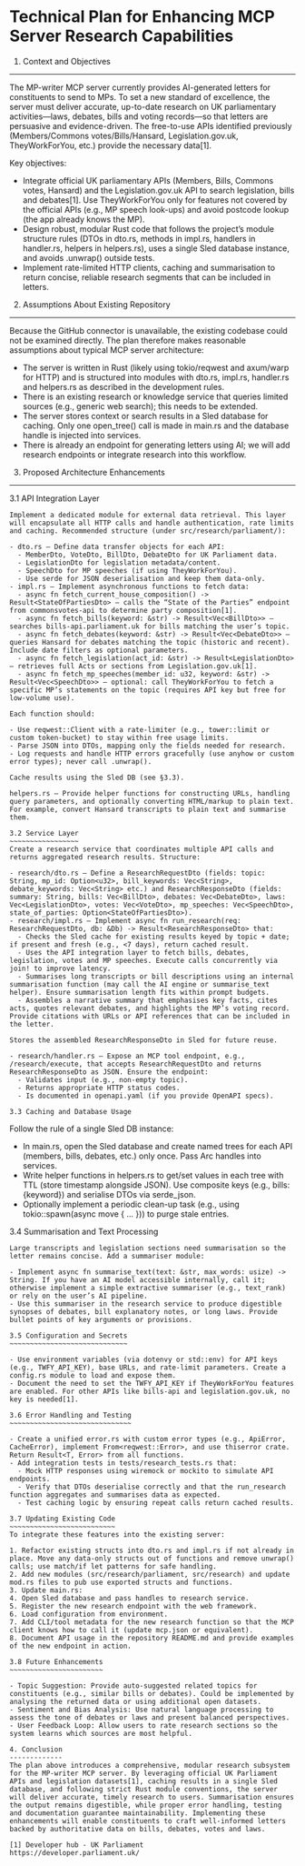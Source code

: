 Technical Plan for Enhancing MCP Server Research Capabilities
=============================================================

1. Context and Objectives
-------------------------
The MP-writer MCP server currently provides AI-generated letters for constituents to send to MPs. To set a new standard of excellence, the server must deliver accurate, up-to-date research on UK parliamentary activities—laws, debates, bills and voting records—so that letters are persuasive and evidence-driven. The free-to-use APIs identified previously (Members/Commons votes/Bills/Hansard, Legislation.gov.uk, TheyWorkForYou, etc.) provide the necessary data[1].

Key objectives:

- Integrate official UK parliamentary APIs (Members, Bills, Commons votes, Hansard) and the Legislation.gov.uk API to search legislation, bills and debates[1]. Use TheyWorkForYou only for features not covered by the official APIs (e.g., MP speech look-ups) and avoid postcode lookup (the app already knows the MP).
- Design robust, modular Rust code that follows the project’s module structure rules (DTOs in dto.rs, methods in impl.rs, handlers in handler.rs, helpers in helpers.rs), uses a single Sled database instance, and avoids .unwrap() outside tests.
- Implement rate-limited HTTP clients, caching and summarisation to return concise, reliable research segments that can be included in letters.

2. Assumptions About Existing Repository
----------------------------------------
Because the GitHub connector is unavailable, the existing codebase could not be examined directly. The plan therefore makes reasonable assumptions about typical MCP server architecture:

- The server is written in Rust (likely using tokio/reqwest and axum/warp for HTTP) and is structured into modules with dto.rs, impl.rs, handler.rs and helpers.rs as described in the development rules.
- There is an existing research or knowledge service that queries limited sources (e.g., generic web search); this needs to be extended.
- The server stores context or search results in a Sled database for caching. Only one open_tree() call is made in main.rs and the database handle is injected into services.
- There is already an endpoint for generating letters using AI; we will add research endpoints or integrate research into this workflow.

3. Proposed Architecture Enhancements
-------------------------------------

3.1 API Integration Layer
~~~~~~~~~~~~~~~~~~~~~~~~~~
Implement a dedicated module for external data retrieval. This layer will encapsulate all HTTP calls and handle authentication, rate limits and caching. Recommended structure (under src/research/parliament/):

- dto.rs – Define data transfer objects for each API:
  - MemberDto, VoteDto, BillDto, DebateDto for UK Parliament data.
  - LegislationDto for legislation metadata/content.
  - SpeechDto for MP speeches (if using TheyWorkForYou).
  - Use serde for JSON deserialisation and keep them data-only.
- impl.rs – Implement asynchronous functions to fetch data:
  - async fn fetch_current_house_composition() -> Result<StateOfPartiesDto> — calls the “State of the Parties” endpoint from commonsvotes-api to determine party composition[1].
  - async fn fetch_bills(keyword: &str) -> Result<Vec<BillDto>> — searches bills-api.parliament.uk for bills matching the user’s topic.
  - async fn fetch_debates(keyword: &str) -> Result<Vec<DebateDto>> — queries Hansard for debates matching the topic (historic and recent). Include date filters as optional parameters.
  - async fn fetch_legislation(act_id: &str) -> Result<LegislationDto> — retrieves full Acts or sections from Legislation.gov.uk[1].
  - async fn fetch_mp_speeches(member_id: u32, keyword: &str) -> Result<Vec<SpeechDto>> — optional: call TheyWorkForYou to fetch a specific MP’s statements on the topic (requires API key but free for low-volume use).

Each function should:

- Use reqwest::Client with a rate-limiter (e.g., tower::limit or custom token-bucket) to stay within free usage limits.
- Parse JSON into DTOs, mapping only the fields needed for research.
- Log requests and handle HTTP errors gracefully (use anyhow or custom error types); never call .unwrap().

Cache results using the Sled DB (see §3.3).

helpers.rs – Provide helper functions for constructing URLs, handling query parameters, and optionally converting HTML/markup to plain text. For example, convert Hansard transcripts to plain text and summarise them.

3.2 Service Layer
~~~~~~~~~~~~~~~~~
Create a research service that coordinates multiple API calls and returns aggregated research results. Structure:

- research/dto.rs – Define a ResearchRequestDto (fields: topic: String, mp_id: Option<u32>, bill_keywords: Vec<String>, debate_keywords: Vec<String> etc.) and ResearchResponseDto (fields: summary: String, bills: Vec<BillDto>, debates: Vec<DebateDto>, laws: Vec<LegislationDto>, votes: Vec<VoteDto>, mp_speeches: Vec<SpeechDto>, state_of_parties: Option<StateOfPartiesDto>).
- research/impl.rs – Implement async fn run_research(req: ResearchRequestDto, db: &Db) -> Result<ResearchResponseDto> that:
  - Checks the Sled cache for existing results keyed by topic + date; if present and fresh (e.g., <7 days), return cached result.
  - Uses the API integration layer to fetch bills, debates, legislation, votes and MP speeches. Execute calls concurrently via join! to improve latency.
  - Summarises long transcripts or bill descriptions using an internal summarisation function (may call the AI engine or summarise_text helper). Ensure summarisation length fits within prompt budgets.
  - Assembles a narrative summary that emphasises key facts, cites acts, quotes relevant debates, and highlights the MP’s voting record. Provide citations with URLs or API references that can be included in the letter.

Stores the assembled ResearchResponseDto in Sled for future reuse.

- research/handler.rs – Expose an MCP tool endpoint, e.g., /research/execute, that accepts ResearchRequestDto and returns ResearchResponseDto as JSON. Ensure the endpoint:
  - Validates input (e.g., non-empty topic).
  - Returns appropriate HTTP status codes.
  - Is documented in openapi.yaml (if you provide OpenAPI specs).

3.3 Caching and Database Usage
~~~~~~~~~~~~~~~~~~~~~~~~~~~~~~
Follow the rule of a single Sled DB instance:

- In main.rs, open the Sled database and create named trees for each API (members, bills, debates, etc.) only once. Pass Arc<Db> handles into services.
- Write helper functions in helpers.rs to get/set values in each tree with TTL (store timestamp alongside JSON). Use composite keys (e.g., bills:{keyword}) and serialise DTOs via serde_json.
- Optionally implement a periodic clean-up task (e.g., using tokio::spawn(async move { ... })) to purge stale entries.

3.4 Summarisation and Text Processing
~~~~~~~~~~~~~~~~~~~~~~~~~~~~~~~~~~~~
Large transcripts and legislation sections need summarisation so the letter remains concise. Add a summariser module:

- Implement async fn summarise_text(text: &str, max_words: usize) -> String. If you have an AI model accessible internally, call it; otherwise implement a simple extractive summariser (e.g., text_rank) or rely on the user’s AI pipeline.
- Use this summariser in the research service to produce digestible synopses of debates, bill explanatory notes, or long laws. Provide bullet points of key arguments or provisions.

3.5 Configuration and Secrets
~~~~~~~~~~~~~~~~~~~~~~~~~~~~~

- Use environment variables (via dotenvy or std::env) for API keys (e.g., TWFY_API_KEY), base URLs, and rate-limit parameters. Create a config.rs module to load and expose them.
- Document the need to set the TWFY_API_KEY if TheyWorkForYou features are enabled. For other APIs like bills-api and legislation.gov.uk, no key is needed[1].

3.6 Error Handling and Testing
~~~~~~~~~~~~~~~~~~~~~~~~~~~~~~

- Create a unified error.rs with custom error types (e.g., ApiError, CacheError), implement From<reqwest::Error>, and use thiserror crate. Return Result<T, Error> from all functions.
- Add integration tests in tests/research_tests.rs that:
  - Mock HTTP responses using wiremock or mockito to simulate API endpoints.
  - Verify that DTOs deserialise correctly and that the run_research function aggregates and summarises data as expected.
  - Test caching logic by ensuring repeat calls return cached results.

3.7 Updating Existing Code
~~~~~~~~~~~~~~~~~~~~~~~~~~
To integrate these features into the existing server:

1. Refactor existing structs into dto.rs and impl.rs if not already in place. Move any data-only structs out of functions and remove unwrap() calls; use match/if let patterns for safe handling.
2. Add new modules (src/research/parliament, src/research) and update mod.rs files to pub use exported structs and functions.
3. Update main.rs:
4. Open Sled database and pass handles to research service.
5. Register the new research endpoint with the web framework.
6. Load configuration from environment.
7. Add CLI/tool metadata for the new research function so that the MCP client knows how to call it (update mcp.json or equivalent).
8. Document API usage in the repository README.md and provide examples of the new endpoint in action.

3.8 Future Enhancements
~~~~~~~~~~~~~~~~~~~~~~~

- Topic Suggestion: Provide auto-suggested related topics for constituents (e.g., similar bills or debates). Could be implemented by analysing the returned data or using additional open datasets.
- Sentiment and Bias Analysis: Use natural language processing to assess the tone of debates or laws and present balanced perspectives.
- User Feedback Loop: Allow users to rate research sections so the system learns which sources are most helpful.

4. Conclusion
-------------
The plan above introduces a comprehensive, modular research subsystem for the MP-writer MCP server. By leveraging official UK Parliament APIs and legislation datasets[1], caching results in a single Sled database, and following strict Rust module conventions, the server will deliver accurate, timely research to users. Summarisation ensures the output remains digestible, while proper error handling, testing and documentation guarantee maintainability. Implementing these enhancements will enable constituents to craft well-informed letters backed by authoritative data on bills, debates, votes and laws.

[1] Developer hub - UK Parliament
https://developer.parliament.uk/
